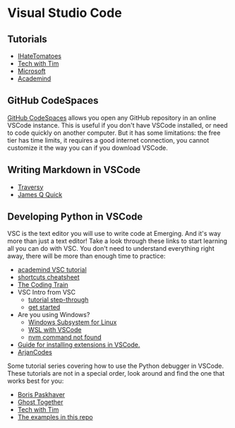 # Visual Studio Code

## Tutorials

- [IHateTomatoes](https://www.youtube.com/playlist?list=PLkEZWD8wbltm8T3mS7SMCpT6WlnyIP50T)
- [Tech with Tim](https://www.youtube.com/watch?v=ORrELERGIHs)
- [Microsoft](https://code.visualstudio.com/docs/introvideos/basics)
- [Academind](https://www.youtube.com/watch?v=VqCgcpAypFQ)

## GitHub CodeSpaces

[GitHub CodeSpaces](https://github.com/features/codespaces) allows you open any
GitHub repository in an online VSCode instance. This is useful if you don't have
VSCode installed, or need to code quickly on another computer. But it has some
limitations: the free tier has time limits, it requires a good internet
connection, you cannot customize it the way you can if you download VSCode.

## Writing Markdown in VSCode

- [Traversy](https://www.youtube.com/watch?v=HUBNt18RFbo)
- [James Q Quick](https://www.youtube.com/watch?v=pTCROLZLhDM)

## Developing Python in VSCode

VSC is the text editor you will use to write code at Emerging. And it's way more
than just a text editor! Take a look through these links to start learning all
you can do with VSC. You don't need to understand everything right away, there
will be more than enough time to practice:

- [academind VSC tutorial](https://www.youtube.com/watch?v=VqCgcpAypFQ)
- [shortcuts cheatsheet](https://vscode-shortcuts.com/)
- [The Coding Train](https://www.youtube.com/watch?v=yJw0SyKO9IU)
- VSC Intro from VSC
  - [tutorial step-through](https://code.visualstudio.com/docs/introvideos/basics)
  - [get started](https://code.visualstudio.com/docs/getstarted/introvideos)
- Are you using Windows?
  - [Windows Subsystem for Linux](https://docs.microsoft.com/en-us/windows/wsl/install-win10)
  - [WSL with VSCode](https://docs.microsoft.com/en-us/windows/wsl/tutorials/wsl-vscode)
  - [nvm command not found](https://dev.to/duhbhavesh/nvm-command-not-found-1ho)
- [Guide for installing extensions in VSCode.](https://code.visualstudio.com/learn/get-started/extensions)
- [ArjanCodes](https://www.youtube.com/watch?v=fj2tuTIcUys)

Some tutorial series covering how to use the Python debugger in VSCode. These
tutorials are not in a special order, look around and find the one that works
best for you:

- [Boris Paskhaver](https://www.youtube.com/playlist?list=PLQzZ4krxwT9Yay3kz8ly4wXiYJHzMtsWi)
- [Ghost Together](https://www.youtube.com/watch?v=oCcTiRGPogQ)
- [Tech with Tim](https://www.youtube.com/watch?v=7qZBwhSlfOo)
- [The examples in this repo](https://denepo.js.org/watch/?url=https://raw.githubusercontent.com/MIT-Emerging-Talent/debugging/main/0_stepping_through/guide.mp4)
